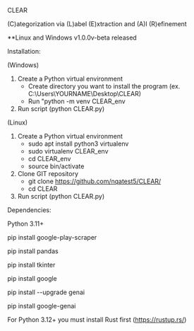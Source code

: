 CLEAR

(C)ategorization via (L)abel (E)xtraction and (A)I (R)efinement

**Linux and Windows v1.0.0v-beta released

Installation:

(Windows)

1. Create a Python virtual environment
     - Create directory you want to install the program (ex. C:\Users\YOURNAME\Desktop\CLEAR)
     - Run "python -m venv CLEAR_env
2. Run script (python CLEAR.py)

(Linux)

1. Create a Python virtual environment
     - sudo apt install python3 virtualenv
     - sudo virtualenv CLEAR_env
     - cd CLEAR_env
     - source bin/activate
2. Clone GIT repository
     - git clone https://github.com/nqatest5/CLEAR/
     - cd CLEAR
3. Run script (python CLEAR.py)


Dependencies:

Python 3.11+

pip install google-play-scraper

pip install pandas

pip install tkinter

pip install google

pip install --upgrade genai

pip install google-genai

For Python 3.12+ you must install Rust first (https://rustup.rs/)
